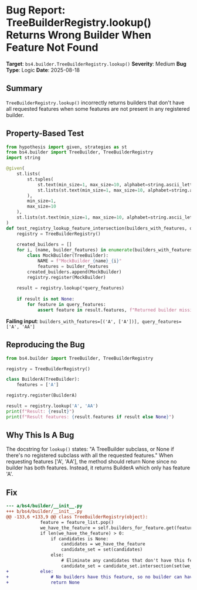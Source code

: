 # Bug Report: TreeBuilderRegistry.lookup() Returns Wrong Builder When Feature Not Found

**Target**: `bs4.builder.TreeBuilderRegistry.lookup()`
**Severity**: Medium
**Bug Type**: Logic
**Date**: 2025-08-18

## Summary

`TreeBuilderRegistry.lookup()` incorrectly returns builders that don't have all requested features when some features are not present in any registered builder.

## Property-Based Test

```python
from hypothesis import given, strategies as st
from bs4.builder import TreeBuilder, TreeBuilderRegistry
import string

@given(
    st.lists(
        st.tuples(
            st.text(min_size=1, max_size=10, alphabet=string.ascii_letters),
            st.lists(st.text(min_size=1, max_size=10, alphabet=string.ascii_letters), min_size=1)
        ),
        min_size=1,
        max_size=10
    ),
    st.lists(st.text(min_size=1, max_size=10, alphabet=string.ascii_letters), min_size=0, max_size=5)
)
def test_registry_lookup_feature_intersection(builders_with_features, query_features):
    registry = TreeBuilderRegistry()
    
    created_builders = []
    for i, (name, builder_features) in enumerate(builders_with_features):
        class MockBuilder(TreeBuilder):
            NAME = f"MockBuilder_{name}_{i}"
            features = builder_features
        created_builders.append(MockBuilder)
        registry.register(MockBuilder)
    
    result = registry.lookup(*query_features)
    
    if result is not None:
        for feature in query_features:
            assert feature in result.features, f"Returned builder missing feature: {feature}"
```

**Failing input**: `builders_with_features=[('A', ['A'])], query_features=['A', 'AA']`

## Reproducing the Bug

```python
from bs4.builder import TreeBuilder, TreeBuilderRegistry

registry = TreeBuilderRegistry()

class BuilderA(TreeBuilder):
    features = ['A']

registry.register(BuilderA)

result = registry.lookup('A', 'AA')
print(f"Result: {result}")
print(f"Result features: {result.features if result else None}")
```

## Why This Is A Bug

The docstring for `lookup()` states: "A TreeBuilder subclass, or None if there's no registered subclass with all the requested features." When requesting features ['A', 'AA'], the method should return None since no builder has both features. Instead, it returns BuilderA which only has feature 'A'.

## Fix

```diff
--- a/bs4/builder/__init__.py
+++ b/bs4/builder/__init__.py
@@ -133,6 +133,9 @@ class TreeBuilderRegistry(object):
             feature = feature_list.pop()
             we_have_the_feature = self.builders_for_feature.get(feature, [])
             if len(we_have_the_feature) > 0:
                 if candidates is None:
                     candidates = we_have_the_feature
                     candidate_set = set(candidates)
                 else:
                     # Eliminate any candidates that don't have this feature.
                     candidate_set = candidate_set.intersection(set(we_have_the_feature))
+            else:
+                # No builders have this feature, so no builder can have all features
+                return None
```